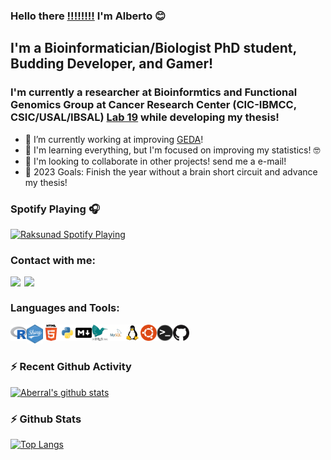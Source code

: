 ### Hello there [!!!!!!!!][meme] I'm Alberto :blush:

## I'm a Bioinformatician/Biologist PhD student, Budding Developer, and Gamer!
### I'm currently a researcher at Bioinformtics and Functional Genomics Group at Cancer Research Center (CIC-IBMCC, CSIC/USAL/IBSAL) [Lab 19][labo] while developing my thesis!

- :microscope: I’m currently working at improving [GEDA][GEDA]!
- :seedling: I'm learning everything, but I'm focused on improving my statistics! :nerd_face: 
- :duck: I'm looking to collaborate in other projects! send me a e-mail!
- :rocket: 2023 Goals: Finish the year without a brain short circuit and advance my thesis!

### Spotify Playing 🎧

[<img src="https://spotify-now-playing.aberral.vercel.app/api/spotify-playing" alt="Raksunad Spotify Playing" width="350" />](https://open.spotify.com/user/ttgdon69w23p95plinf7qc6qd)

### Contact with me:

[<img align="left" width="22px" src="https://cdn.jsdelivr.net/npm/simple-icons@v3/icons/gmail.svg" />][mail]
[<img align="left" width="22px" src="https://cdn.jsdelivr.net/npm/simple-icons@v3/icons/linkedin.svg" />][linkedin]


<br/>

### Languages and Tools:
<img align="left" alt="R" width="26px" src="https://raw.githubusercontent.com/github/explore/80688e429a7d4ef2fca1e82350fe8e3517d3494d/topics/r/r.png"/>

<img align="left" alt="Shiny" width="26px" src="https://raw.githubusercontent.com/rstudio/shiny/master/man/figures/logo.png"/>

<img align="left" alt="HTML" width="26px" src="https://raw.githubusercontent.com/github/explore/80688e429a7d4ef2fca1e82350fe8e3517d3494d/topics/html/html.png"/>

<img align="left" alt="Python" width="26px" src="https://raw.githubusercontent.com/github/explore/80688e429a7d4ef2fca1e82350fe8e3517d3494d/topics/python/python.png"/>

<img align="left" alt="MD" width="26px" src="https://raw.githubusercontent.com/github/explore/80688e429a7d4ef2fca1e82350fe8e3517d3494d/topics/markdown/markdown.png"/>

<img align="left" alt="LATEX" width="26px" src="https://raw.githubusercontent.com/github/explore/80688e429a7d4ef2fca1e82350fe8e3517d3494d/topics/latex/latex.png"/>

<img align="left" alt="MySQL" width="26px" src="https://raw.githubusercontent.com/github/explore/80688e429a7d4ef2fca1e82350fe8e3517d3494d/topics/mysql/mysql.png"/>

<img align="left" alt="linux" width="26px" src="https://raw.githubusercontent.com/github/explore/80688e429a7d4ef2fca1e82350fe8e3517d3494d/topics/linux/linux.png"/>

<img align="left" alt="ubuntu" width="26px" src="https://raw.githubusercontent.com/github/explore/80688e429a7d4ef2fca1e82350fe8e3517d3494d/topics/ubuntu/ubuntu.png"/>

<img align="left" alt="Terminal" width="26px" src="https://raw.githubusercontent.com/github/explore/80688e429a7d4ef2fca1e82350fe8e3517d3494d/topics/terminal/terminal.png"/>

<img align="left" alt="GitHub" width="26px" src="https://raw.githubusercontent.com/github/explore/78df643247d429f6cc873026c0622819ad797942/topics/github/github.png"/>
<br />
<br />

<!-- ### :zap: Starred Github Repositories
 ![Customized Card](https://github-readme-stats.vercel.app/api/pin?username=aberral&repo=utilities&title_color=fff&icon_color=f9f9f9&text_color=9f9f9f&bg_color=151515)
-->

### :zap: Recent Github Activity
[![Aberral's github stats](https://github-readme-stats.vercel.app/api?username=aberral&show_icons=true&theme=radical)](https://github.com/anuraghazra/github-readme-stats)

### :zap: Github Stats
[![Top Langs](https://github-readme-stats.vercel.app/api/top-langs/?username=aberral)](https://github.com/anuraghazra/github-readme-stats)

  
[meme]: https://raw.githubusercontent.com/aberral/aberral/master/general.png
[GEDA]: http://cicblade.dep.usal.es/GEDA/
[mail]: mailto:aberralgonzalez@usal.es
[linkedin]: https://www.linkedin.com/in/aberralgonzalez/
[labo]: http://bioinfow.dep.usal.es/
